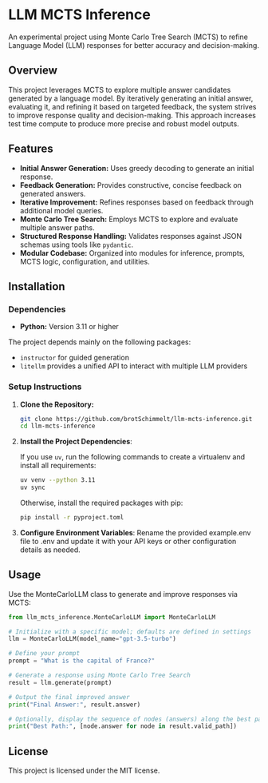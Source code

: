 # LLM MCTS Inference

An experimental project using Monte Carlo Tree Search (MCTS) to refine Language Model (LLM) responses for better accuracy and decision-making.

## Overview

This project leverages MCTS to explore multiple answer candidates generated by a language model. By iteratively generating an initial answer, evaluating it, and refining it based on targeted feedback, the system strives to improve response quality and decision-making. This approach increases test time compute to produce more precise and robust model outputs.

## Features

- **Initial Answer Generation:** Uses greedy decoding to generate an initial response.
- **Feedback Generation:** Provides constructive, concise feedback on generated answers.
- **Iterative Improvement:** Refines responses based on feedback through additional model queries.
- **Monte Carlo Tree Search:** Employs MCTS to explore and evaluate multiple answer paths.
- **Structured Response Handling:** Validates responses against JSON schemas using tools like `pydantic`.
- **Modular Codebase:** Organized into modules for inference, prompts, MCTS logic, configuration, and utilities.

## Installation

### Dependencies

- **Python:** Version 3.11 or higher

The project depends mainly on the following packages:

- `instructor` for guided generation
- `litellm` provides a unified API to interact with multiple LLM providers

### Setup Instructions

1. **Clone the Repository:**

   ```bash
   git clone https://github.com/brotSchimmelt/llm-mcts-inference.git
   cd llm-mcts-inference
   ```

2. **Install the Project Dependencies**:

    If you use `uv`, run the following commands to create a virtualenv and install all requirements:

    ```bash
    uv venv --python 3.11
    uv sync
    ```

    Otherwise, install the required packages with pip:

    ```bash
    pip install -r pyproject.toml
    ```

3. **Configure Environment Variables**:
    Rename the provided example.env file to .env and update it with your API keys or other configuration details as needed.

## Usage

Use the MonteCarloLLM class to generate and improve responses via MCTS:

```python
from llm_mcts_inference.MonteCarloLLM import MonteCarloLLM

# Initialize with a specific model; defaults are defined in settings
llm = MonteCarloLLM(model_name="gpt-3.5-turbo")

# Define your prompt
prompt = "What is the capital of France?"

# Generate a response using Monte Carlo Tree Search
result = llm.generate(prompt)

# Output the final improved answer
print("Final Answer:", result.answer)

# Optionally, display the sequence of nodes (answers) along the best path
print("Best Path:", [node.answer for node in result.valid_path])
```

## License

This project is licensed under the MIT license.
